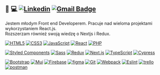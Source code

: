 ## 🙋 💻 [![Linkedin](https://img.shields.io/badge/-LinkedIn-blue?style=flat-square&logo=Linkedin&logoColor=white&link=https://www.linkedin.com/in/tomaszurbankiewicz/)](https://www.linkedin.com/in/tomaszurbankiewicz/) [![Gmail Badge](https://img.shields.io/badge/-Gmail-c14438?style=flat-square&logo=Gmail&logoColor=white&link=mailto:tomasz.urbankiewicz@gmail.com)](mailto:tomasz.urbankiewicz@gmail.com)
Jestem młodym Front end Developerem. Pracuje nad wieloma projektami wykorzystaniem React.js. <br> 
Rozszerzam również swoją wiedzę o Nextjs i Redux. <br>

[![HTML5](https://img.shields.io/badge/-HTML5-E34F26?style=flat-square&logo=html5&logoColor=white&link=https://github.com/TomaszUrbankiewicz/)](https://github.com/TomaszUrbankiewicz)
[![CSS3](https://img.shields.io/badge/-CSS3-1572B6?style=flat-square&logo=css3&link=https://github.com/TomaszUrbankiewicz/)](https://github.com/TomaszUrbankiewicz)
[![JavaScript](https://img.shields.io/badge/-JavaScript-0A1A2F?style=flat-square&logo=javascript&link=https://github.com/TomaszUrbankiewicz/)](https://github.com/TomaszUrbankiewicz)
[![React](https://img.shields.io/badge/-React-0A1A2F?style=flat-square&logo=react)](https://github.com/TomaszUrbankiewicz)
[![PHP](https://img.shields.io/badge/-php-0A1A2F?style=flat-square&logo=php)](https://github.com/TomaszUrbankiewicz)

[![Styled Components](https://img.shields.io/badge/-StyledComponents-0A1A2F?style=flat-square&logo=Styled-Components)](https://github.com/TomaszUrbankiewicz)
[![Sass](https://img.shields.io/badge/-Sass-0A1A2F?style=flat-square&logo=Sass&logoColor=pink)](https://github.com/TomaszUrbankiewicz)
[![Redux](https://img.shields.io/badge/-Redux-0A1A2F?style=flat-square&logo=Redux&logoColor=pink)](https://github.com/TomaszUrbankiewicz)
[![Next.js](https://img.shields.io/badge/-Next.js-0A1A2F?style=flat-square&logo=Next.js&logoColor=white)](https://github.com/TomaszUrbankiewicz)
[![TypeScript](https://img.shields.io/badge/-TypeScript-1572B6?style=flat-square&logoColor=white&logo=typescript&link=https://github.com/TomaszUrbankiewicz/)](https://github.com/TomaszUrbankiewicz)
[![Cypress](https://img.shields.io/badge/-Cypress-E34F26?style=flat-square&logo=cypress)](https://github.com/TomaszUrbankiewicz)

[![Bootstrap](https://img.shields.io/badge/-Bootstrap-purple?style=flat-square&logo=Bootstrap)](https://github.com/TomaszUrbankiewicz)
[![Mui](https://img.shields.io/badge/-Mui-0A1A2F?style=flat-square&logo=Mui)](https://github.com/TomaszUrbankiewicz)
[![Firebase](https://img.shields.io/badge/-Firebase-E34F26?style=flat-square&logo=Firebase&logoColor=white)](https://github.com/TomaszUrbankiewicz)
[![figma](https://img.shields.io/badge/-figma-0A1A2F?style=flat-square&logo=figma&logoColor=orange)](https://github.com/TomaszUrbankiewicz)
[![Git](https://img.shields.io/badge/-Git-0A1A2F?style=flat-square&logo=git&link=https://github.com/olafsulich/)](https://github.com/TomaszUrbankiewicz)
[![Webpack](https://img.shields.io/badge/-Webpack-blue?style=flat-square&logo=Webpack&logoColor=white)](https://github.com/TomaszUrbankiewicz)
[![Eslint](https://img.shields.io/badge/-Eslint-purple?style=flat-square&logo=Eslint&logoColor=white)](https://github.com/TomaszUrbankiewicz)
[![trello](https://img.shields.io/badge/-trello-blue?style=flat-square&logo=trello&logoColor=white)](https://github.com/TomaszUrbankiewicz)
[![postman](https://img.shields.io/badge/-postman-E34F26?style=flat-square&logo=postman&logoColor=white)](https://github.com/TomaszUrbankiewicz)
